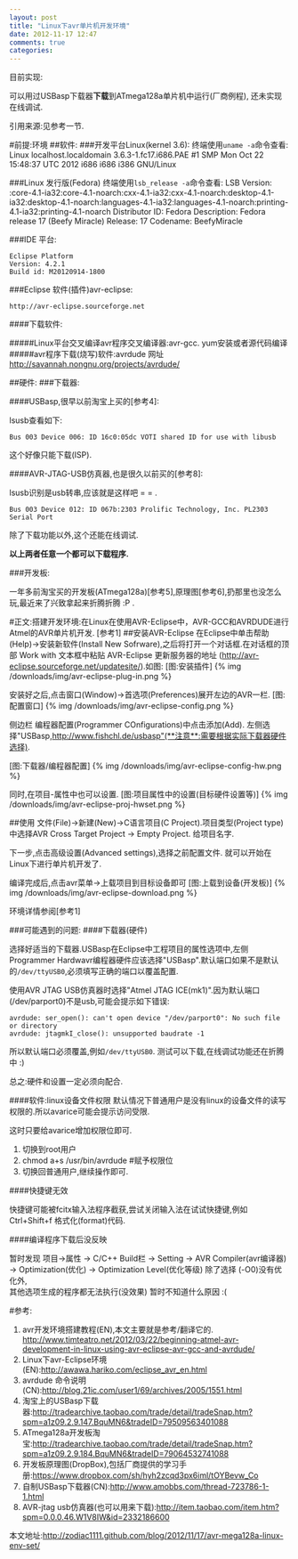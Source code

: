 ```yaml
---
layout: post
title: "Linux下avr单片机开发环境"
date: 2012-11-17 12:47
comments: true
categories: 
---
```

目前实现:

可以用过USBasp下载器**下载**到ATmega128a单片机中运行(厂商例程),
还未实现在线调试.

引用来源:见参考一节.

#前提:环境
##软件:
###开发平台Linux(kernel 3.6):
终端使用`uname -a`命令查看:
	Linux localhost.localdomain 3.6.3-1.fc17.i686.PAE #1 SMP Mon Oct 22 15:48:37 UTC 2012 i686 i686 i386 GNU/Linux

###Linux 发行版(Fedora)
终端使用`lsb_release -a`命令查看: 
	LSB Version:	:core-4.1-ia32:core-4.1-noarch:cxx-4.1-ia32:cxx-4.1-noarch:desktop-4.1-ia32:desktop-4.1-noarch:languages-4.1-ia32:languages-4.1-noarch:printing-4.1-ia32:printing-4.1-noarch
	Distributor ID:	Fedora
	Description:	Fedora release 17 (Beefy Miracle)
	Release:	17
	Codename:	BeefyMiracle

###IDE 平台:

	Eclipse Platform
	Version: 4.2.1
	Build id: M20120914-1800

###Eclipse 软件(插件)avr-eclipse:
	
	http://avr-eclipse.sourceforge.net

<!-- more -->

####下载软件:

#####Linux平台交叉编译avr程序交叉编译器:avr-gcc.
yum安装或者源代码编译
#####avr程序下载(烧写)软件:avrdude 
网址<http://savannah.nongnu.org/projects/avrdude/>


##硬件:
###下载器:

####USBasp,很早以前淘宝上买的[参考4]:

lsusb查看如下:

	Bus 003 Device 006: ID 16c0:05dc VOTI shared ID for use with libusb

这个好像只能下载(ISP).

####AVR-JTAG-USB仿真器,也是很久以前买的[参考8]:

lsusb识别是usb转串,应该就是这样吧 = = .

	Bus 003 Device 012: ID 067b:2303 Prolific Technology, Inc. PL2303 Serial Port

除了下载功能以外,这个还能在线调试.

**以上两者任意一个都可以下载程序.**

###开发板:
	
一年多前淘宝买的开发板(ATmega128a)[参考5],原理图[参考6],扔那里也没怎么玩,最近来了兴致拿起来折腾折腾 :P .

#正文:搭建开发环境:在Linux在使用AVR-Eclipse中，AVR-GCC和AVRDUDE进行Atmel的AVR单片机开发.
[参考1]
##安装AVR-Eclipse
在Eclipse中单击帮助(Help)->安装新软件(Install New Sofrware),之后将打开一个对话框.在对话框的顶部 Work with 文本框中粘贴 AVR-Eclipse 更新服务器的地址 (<http://avr-eclipse.sourceforge.net/updatesite/>).如图:
[图:安装插件]
{% img /downloads/img/avr-eclipse-plug-in.png %}

安装好之后,点击窗口(Window)->首选项(Preferences)展开左边的AVR一栏.
[图:配置窗口]
{% img /downloads/img/avr-eclipse-config.png %}

侧边栏 编程器配置(Programmer COnfigurations)中点击添加(Add).
左侧选择"USBasp,http://www.fishchl.de/usbasp"(**注意**:需要根据实际下载器硬件选择).

[图:下载器/编程器配置]
{% img /downloads/img/avr-eclipse-config-hw.png %}

同时,在项目-属性中也可以设置.
[图:项目属性中的设置(目标硬件设置等)]
{% img /downloads/img/avr-eclipse-proj-hwset.png %}

##使用
文件(File)->新建(New)->C语言项目(C Project).项目类型(Project type)中选择AVR Cross Target Project -> Empty Project. 给项目名字.

下一步,点击高级设置(Advanced settings),选择之前配置文件. 就可以开始在Linux下进行单片机开发了.

编译完成后,点击avr菜单->上载项目到目标设备即可 
[图:上载到设备(开发板)]
{% img /downloads/img/avr-eclipse-download.png %}

环境详情参阅[参考1]

###可能遇到的问题:
####下载器(硬件)

选择好适当的下载器.USBasp在Eclipse中工程项目的属性选项中,左侧Programmer Hardwavr编程器硬件应该选择"USBasp".默认端口如果不是默认的`/dev/ttyUSB0`,必须填写正确的端口以覆盖配置.

使用AVR JTAG USB仿真器时选择"Atmel JTAG ICE(mk1)".因为默认端口(/dev/parport0)不是usb,可能会提示如下错误:

	avrdude: ser_open(): can't open device "/dev/parport0": No such file or directory
	avrdude: jtagmkI_close(): unsupported baudrate -1

所以默认端口必须覆盖,例如`/dev/ttyUSB0`. 测试可以下载,在线调试功能还在折腾中 :)

总之:硬件和设置一定必须向配合.

####软件:linux设备文件权限
默认情况下普通用户是没有linux的设备文件的读写权限的.所以avarice可能会提示访问受限.

这时只要给avarice增加权限位即可.
1. 切换到root用户
2. chmod a+s /usr/bin/avrdude #赋予权限位
3. 切换回普通用户,继续操作即可.

####快捷键无效

快捷键可能被fcitx输入法程序截获,尝试关闭输入法在试试快捷键,例如Ctrl+Shift+f 格式化(format)代码.

####编译程序下载后没反映

暂时发现 项目->属性 -> C/C++ Build栏 -> Setting -> AVR Compiler(avr编译器)  
-> Optimization(优化) -> Optimization Level(优化等级) 除了选择 (-O0)没有优化外,  
其他选项生成的程序都无法执行(没效果) 暂时不知道什么原因 :(

#参考:
1. avr开发环境搭建教程(EN),本文主要就是参考/翻译它的. <http://www.timteatro.net/2012/03/22/beginning-atmel-avr-development-in-linux-using-avr-eclipse-avr-gcc-and-avrdude/>
2. Linux下avr-Eclipse环境(EN):<http://awawa.hariko.com/eclipse_avr_en.html>
3. avrdude 命令说明(CN):<http://blog.21ic.com/user1/69/archives/2005/1551.html>
4. 淘宝上的USBasp下载器:<http://tradearchive.taobao.com/trade/detail/tradeSnap.htm?spm=a1z09.2.9.147.BquMN6&tradeID=79509563401088>
5. ATmega128a开发板淘宝:<http://tradearchive.taobao.com/trade/detail/tradeSnap.htm?spm=a1z09.2.9.184.BquMN6&tradeID=79064532741088>
6. 开发板原理图(DropBox),包括厂商提供的学习手册:<https://www.dropbox.com/sh/hyh2zcqd3px6iml/tOYBevw_Co>
7. 自制USBasp下载器(CN):<http://www.amobbs.com/thread-723786-1-1.html>
8. AVR-jtag usb仿真器(也可以用来下载):<http://item.taobao.com/item.htm?spm=0.0.0.46.W1V8IW&id=2332186600>

本文地址:<http://zodiac1111.github.com/blog/2012/11/17/avr-mega128a-linux-env-set/>
